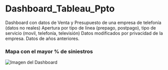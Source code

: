 # Dashboard_Tableau_Ppto

Dashboard con datos de Venta y Presupuesto de una empresa de telefonía (datos no reales)
Apertura por tipo de linea (prepago, postpago), tipo de servicio (movil, telefonía, televisión)
Datos modificados por privacidad de la empresa.
Datos de años anteriores.


### Mapa con el mayor % de siniestros

![Imagen del Dashboard](https://github.com/vittoriadelsignore/Dashboard_Tableau_Ppto/commit/30086ebabcf67fb28408e9c8346467ba9df5664a)
